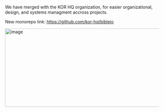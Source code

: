 We have merged with the KOR HQ organization, for easier organizational, design, and systems managment accross projects.

New monorepo link: https://github.com/kor-hq/bibleio

<img width="1024" height="256" alt="image" src="https://github.com/user-attachments/assets/1242ae5a-c96d-4c01-8c24-5fabb43ace81" />
